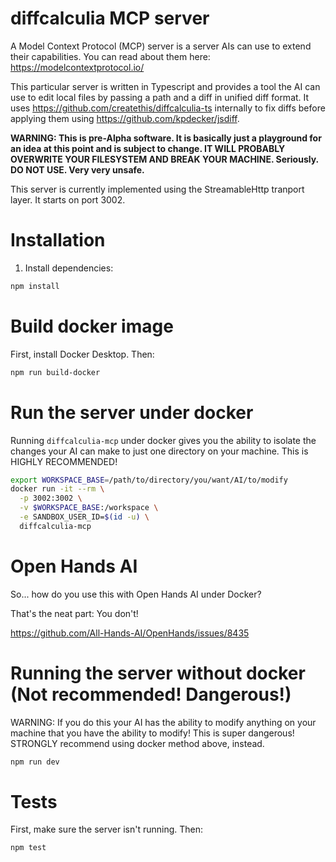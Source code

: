 # diffcalculia MCP server

A Model Context Protocol (MCP) server is a server AIs can use to extend their capabilities.
You can read about them here: https://modelcontextprotocol.io/

This particular server is written in Typescript and provides a tool the AI can use to edit
local files by passing a path and a diff in unified diff format. It uses https://github.com/createthis/diffcalculia-ts
internally to fix diffs before applying them using https://github.com/kpdecker/jsdiff.

**WARNING: This is pre-Alpha software. It is basically just a playground for an idea at this
point and is subject to change. IT WILL PROBABLY OVERWRITE YOUR FILESYSTEM AND BREAK YOUR
MACHINE. Seriously. DO NOT USE. Very very unsafe.**

This server is currently implemented using the StreamableHttp tranport layer. It starts on port 3002.


# Installation

1. Install dependencies:
```bash
npm install
```

# Build docker image

First, install Docker Desktop. Then:

```bash
npm run build-docker
```

# Run the server under docker

Running `diffcalculia-mcp` under docker gives you the ability to isolate the changes 
your AI can make to just one directory on your machine. This is HIGHLY RECOMMENDED!

```bash
export WORKSPACE_BASE=/path/to/directory/you/want/AI/to/modify
docker run -it --rm \
  -p 3002:3002 \
  -v $WORKSPACE_BASE:/workspace \
  -e SANDBOX_USER_ID=$(id -u) \
  diffcalculia-mcp
```


# Open Hands AI

So... how do you use this with Open Hands AI under Docker?

That's the neat part: You don't!

https://github.com/All-Hands-AI/OpenHands/issues/8435


# Running the server without docker (Not recommended! Dangerous!)

WARNING: If you do this your AI has the ability to modify anything on your machine that
you have the ability to modify! This is super dangerous! STRONGLY recommend using docker 
method above, instead.

```bash
npm run dev
```

# Tests

First, make sure the server isn't running. Then:

```bash
npm test
```
